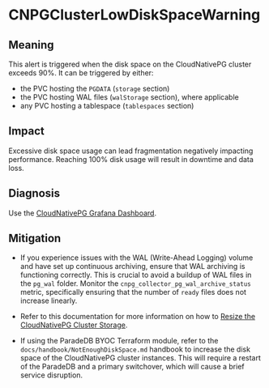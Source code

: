 CNPGClusterLowDiskSpaceWarning
==============================

Meaning
-------

This alert is triggered when the disk space on the CloudNativePG cluster exceeds 90%. It can be triggered by either:

* the PVC hosting the `PGDATA` (`storage` section)
* the PVC hosting WAL files (`walStorage` section), where applicable
* any PVC hosting a tablespace (`tablespaces` section)

Impact
------

Excessive disk space usage can lead fragmentation negatively impacting performance. Reaching 100% disk usage will result
in downtime and data loss.

Diagnosis
---------

Use the [CloudNativePG Grafana Dashboard](https://grafana.com/grafana/dashboards/20417-cloudnativepg/).

Mitigation
----------

* If you experience issues with the WAL (Write-Ahead Logging) volume and have set up continuous archiving, ensure that WAL
  archiving is functioning correctly. This is crucial to avoid a buildup of WAL files in the `pg_wal` folder. Monitor the
  `cnpg_collector_pg_wal_archive_status` metric, specifically ensuring that the number of `ready` files does not increase
  linearly.

* Refer to this documentation for more information on how to [Resize the CloudNativePG Cluster Storage](https://cloudnative-pg.io/documentation/current/troubleshooting/#storage-is-full).

* If using the ParadeDB BYOC Terraform module, refer to the `docs/handbook/NotEnoughDiskSpace.md` handbook to increase
  the disk space of the CloudNativePG cluster instances. This will require a restart of the ParadeDB and a primary
  switchover, which will cause a brief service disruption.
